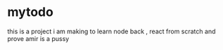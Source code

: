 # mytodo
this is a project i am making to learn node back , react from scratch and prove amir is a pussy 
